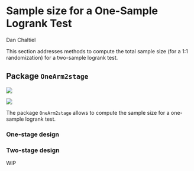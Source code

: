 # Sample size for a One-Sample Logrank Test
Dan Chaltiel

This section addresses methods to compute the total sample size (for a
1:1 randomization) for a two-sample logrank test.

## Package `OneArm2stage`

![](https://img.shields.io/badge/East-Untested-blue.svg)

![](https://img.shields.io/badge/nQuery-Untested-blue.svg)

The package `OneArm2stage` allows to compute the sample size for a
one-sample logrank test.

### One-stage design

### Two-stage design

WIP
